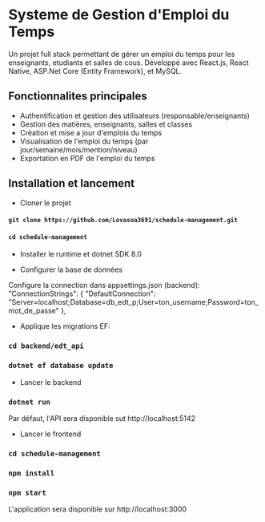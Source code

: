 # Systeme de Gestion d'Emploi du Temps

Un projet full stack permettant de gérer un emploi du temps pour les enseignants, etudiants et salles de cous.
Développé avec React.js, React Native, ASP.Net Core (Entity Framework), et MySQL.

## Fonctionnalites principales
- Authentification et gestion des utilisateurs (responsable/enseignants)
- Gestion des matières, enseignants, salles et classes
- Création et mise a jour d'emplois du temps
- Visualisation de l'emploi du temps (par jour/semaine/mois/mention/niveau)
- Exportation en PDF de l'emploi du temps

## Installation et lancement
* Cloner le projet

#### `git clone https://github.com/Lovasoa3691/schedule-management.git`
#### `cd schedule-management`

* Installer le runtime et dotnet SDK 8.0

* Configurer la base de données

Configure la connection dans appsettings.json (backend):
"ConnectionStrings": {
    "DefaultConnection": "Server=localhost;Database=db_edt_p;User=ton_username;Password=ton_mot_de_passe"
  },

* Applique les migrations EF:

### `cd backend/edt_api`
### `dotnet ef database update`

* Lancer le backend

### `dotnet run`

Par défaut, l'API sera disponible sut http://localhost:5142

* Lancer le frontend

### `cd schedule-management`
### `npm install`
### `npm start`

L'application sera disponible sur http://localhost:3000
